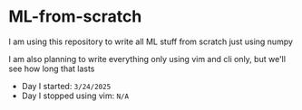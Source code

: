 # ML-from-scratch

I am using this repository to write all ML stuff from scratch just using numpy

I am also planning to write everything only using vim and cli only, but we'll see how long that lasts

- Day I started: `3/24/2025`
- Day I stopped using vim: `N/A`



